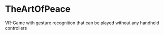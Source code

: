 # TheArtOfPeace
VR-Game with gesture recognition that can be played without any handheld controllers
